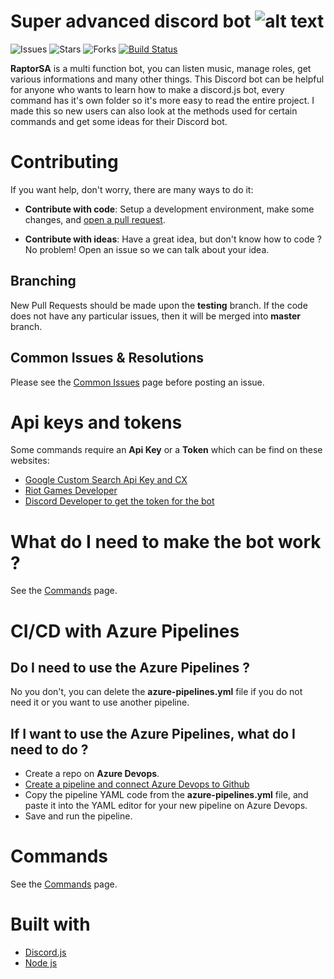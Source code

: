# Super advanced discord bot ![alt text](https://i.imgflip.com/xu2ct.jpg)

![Issues](https://img.shields.io/github/issues/cramenorn/raptorsa.svg)
![Stars](https://img.shields.io/github/stars/cramenorn/raptorsa.svg)
![Forks](https://img.shields.io/github/forks/cramenorn/raptorsa.svg)
[![Build Status](https://dev.azure.com/davidedlc97/RaptorSA/_apis/build/status/Cramenorn.RaptorSA?branchName=master)](https://dev.azure.com/davidedlc97/RaptorSA/_build/latest?definitionId=1&branchName=master)

**RaptorSA** is a multi function bot, you can listen music, manage roles, get various informations and many other things. This Discord bot can be helpful for anyone who wants to learn how to make a discord.js bot, every command has it's own folder so it's more easy to read the entire project. I made this so new users can also look at the methods used for certain commands and get some ideas for their Discord bot.

# Contributing

If you want help, don't worry, there are many ways to do it:

* **Contribute with code**: Setup a development environment, make some changes, and [open a pull request](https://github.com/Cramenorn/RaptorSA/pulls).

* **Contribute with ideas**: Have a great idea, but don't know how to code ? No problem! Open an issue so we can talk about your idea.

## Branching

New Pull Requests should be made upon the **testing** branch. If the code does not have any particular issues, then it will be merged into **master** branch.

## Common Issues & Resolutions

Please see the [Common Issues](https://github.com/Cramenorn/RaptorSA/wiki/Common-Issues) page before posting an issue.

# Api keys and tokens

Some commands require an **Api Key** or a **Token** which can be find on these websites: 

* [Google Custom Search Api Key and CX](https://developers.google.com/custom-search/)
* [Riot Games Developer](https://developer.riotgames.com/)
* [Discord Developer to get the token for the bot](https://discordapp.com/developers/applications/)

# What do I need to make the bot work ?

See the [Commands](https://github.com/Cramenorn/RaptorSA/wiki/Installation) page.

# CI/CD with Azure Pipelines

## Do I need to use the Azure Pipelines ?

No you don't, you can delete the **azure-pipelines.yml** file if you do not need it or you want to use another pipeline.

## If I want to use the Azure Pipelines, what do I need to do ?

* Create a repo on **Azure Devops**.
* [Create a pipeline and connect Azure Devops to Github](https://docs.microsoft.com/en-us/azure/devops/pipelines/create-first-pipeline?view=azure-devops&tabs=javascript%2Cyaml%2Cbrowser%2Ctfs-2018-2)
* Copy the pipeline YAML code from the **azure-pipelines.yml** file, and paste it into the YAML editor for your new pipeline on Azure Devops.
* Save and run the pipeline.

# Commands

See the [Commands](https://github.com/Cramenorn/RaptorSA/wiki/Commands) page.

# Built with
* [Discord.js](https://discord.js.org/#/)
* [Node js](https://nodejs.org/en/)